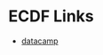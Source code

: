 # ECDF Links
- [datacamp](https://campus.datacamp.com/courses/statistical-thinking-in-python-part-1/graphical-exploratory-data-analysis?ex=11)